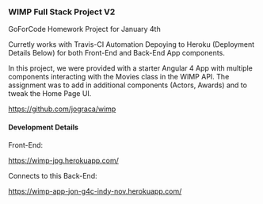 ### WIMP Full Stack Project V2

GoForCode Homework Project for January 4th

Curretly works with Travis-CI Automation Depoying to Heroku (Deployment Details Below) for both Front-End and Back-End App components.

In this project, we were provided with a starter Angular 4 App with multiple components interacting with the Movies class in the WIMP API. The assignment was to add in additional components (Actors, Awards) and to tweak the Home Page UI. 

https://github.com/jograca/wimp

#### Development Details

Front-End:

https://wimp-jpg.herokuapp.com/

Connects to this Back-End:

https://wimp-app-jon-g4c-indy-nov.herokuapp.com/